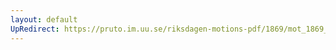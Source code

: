 ```yaml
---
layout: default
UpRedirect: https://pruto.im.uu.se/riksdagen-motions-pdf/1869/mot_1869__ak__146/mot_1869__ak__146-001.pdf
---
```

